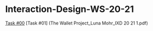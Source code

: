 # Interaction-Design-WS-20-21
[Task #00](https://www.canva.com/design/DAEKNXZ5ikM/view)
[Task #01] (The Wallet Project_Luna Mohr_IXD 20 21 1.pdf)
